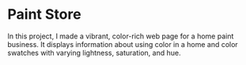 # Paint Store

In this project, I made a vibrant, color-rich web page for a home paint business. It displays information about using color in a home and color swatches with varying lightness, saturation, and hue.